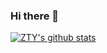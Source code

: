 ### Hi there 👋

<!--
**ZTY18873242003/ZTY18873242003** is a ✨ _special_ ✨ repository because its `README.md` (this file) appears on your GitHub profile.

Here are some ideas to get you started:

- 🔭 I’m currently working on ...
- 🌱 I’m currently learning ...
- 👯 I’m looking to collaborate on ...
- 🤔 I’m looking for help with ...
- 💬 Ask me about ...
- 📫 How to reach me: ...
- 😄 Pronouns: ...
- ⚡ Fun fact: ...
-->

[![ZTY's github stats](https://github-readme-stats.vercel.app/api?username=ZTY18873242003?theme=tokyonight)](https://github.com/anuraghazra/github-readme-stats)

